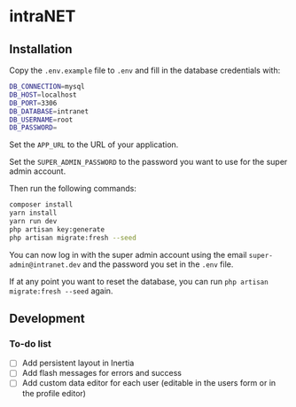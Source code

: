 # intraNET

## Installation

Copy the `.env.example` file to `.env` and fill in the database credentials with:
```bash
DB_CONNECTION=mysql
DB_HOST=localhost
DB_PORT=3306
DB_DATABASE=intranet
DB_USERNAME=root
DB_PASSWORD=
```

Set the `APP_URL` to the URL of your application.

Set the `SUPER_ADMIN_PASSWORD` to the password you want to use for the super admin account.

Then run the following commands:
```bash
composer install
yarn install
yarn run dev
php artisan key:generate
php artisan migrate:fresh --seed
```

You can now log in with the super admin account using the email `super-admin@intranet.dev` and the password you set in the `.env` file.

If at any point you want to reset the database, you can run `php artisan migrate:fresh --seed` again.

## Development

### To-do list
- [ ] Add persistent layout in Inertia
- [ ] Add flash messages for errors and success
- [ ] Add custom data editor for each user (editable in the users form or in the profile editor)
